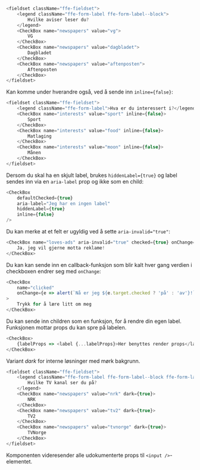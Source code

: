 ```js
<fieldset className="ffe-fieldset">
    <legend className="ffe-form-label ffe-form-label--block">
        Hvilke aviser leser du?
    </legend>
    <CheckBox name="newspapers" value="vg">
        VG
    </CheckBox>
    <CheckBox name="newspapers" value="dagbladet">
        Dagbladet
    </CheckBox>
    <CheckBox name="newspapers" value="aftenposten">
        Aftenposten
    </CheckBox>
</fieldset>
```

Kan komme under hverandre også, ved å sende inn `inline={false}`:

```js
<fieldset className="ffe-fieldset">
    <legend className="ffe-form-label">Hva er du interessert i?</legend>
    <CheckBox name="interests" value="sport" inline={false}>
        Sport
    </CheckBox>
    <CheckBox name="interests" value="food" inline={false}>
        Matlaging
    </CheckBox>
    <CheckBox name="interests" value="moon" inline={false}>
        Månen
    </CheckBox>
</fieldset>
```

Dersom du skal ha en skjult label, brukes `hiddenLabel={true}` og label sendes inn via en `aria-label` prop og ikke som en child:

```js
<CheckBox
    defaultChecked={true}
    aria-label="Jeg har en ingen label"
    hiddenLabel={true}
    inline={false}
/>
```

Du kan merke at et felt er ugyldig ved å sette `aria-invalid="true"`:

```js
<CheckBox name="loves-ads" aria-invalid="true" checked={true} onChange={f => f}>
    Ja, jeg vil gjerne motta reklame!
</CheckBox>
```

Du kan kan sende inn en callback-funksjon som blir kalt hver gang verdien i checkboxen endrer
seg med `onChange`:

```js
<CheckBox
    name="clicked"
    onChange={e => alert(`Nå er jeg ${e.target.checked ? 'på' : 'av'}!`)}
>
    Trykk for å lære litt om meg
</CheckBox>
```

Du kan sende inn children som en funksjon, for å rendre din egen label. Funksjonen mottar props
du kan spre på labelen.

```js
<CheckBox>
    {labelProps => <label {...labelProps}>Her benyttes render props</label>}
</CheckBox>
```

Variant _dark_ for interne løsninger med mørk bakgrunn.

```js { "props": { "className": "sb1ds-example-dark" } }
<fieldset className="ffe-fieldset">
    <legend className="ffe-form-label ffe-form-label--block ffe-form-label--dark">
        Hvilke TV kanal ser du på?
    </legend>
    <CheckBox name="newspapers" value="nrk" dark={true}>
        NRK
    </CheckBox>
    <CheckBox name="newspapers" value="tv2" dark={true}>
        TV2
    </CheckBox>
    <CheckBox name="newspapers" value="tvnorge" dark={true}>
        TVNorge
    </CheckBox>
</fieldset>
```

Komponenten videresender alle udokumenterte props til `<input />`-elementet.
